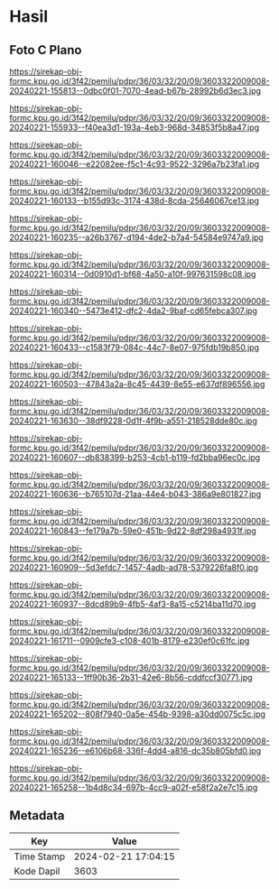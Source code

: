 # Hasil

## Foto C Plano

https://sirekap-obj-formc.kpu.go.id/3f42/pemilu/pdpr/36/03/32/20/09/3603322009008-20240221-155813--0dbc0f01-7070-4ead-b67b-28992b6d3ec3.jpg

https://sirekap-obj-formc.kpu.go.id/3f42/pemilu/pdpr/36/03/32/20/09/3603322009008-20240221-155933--f40ea3d1-193a-4eb3-968d-34853f5b8a47.jpg

https://sirekap-obj-formc.kpu.go.id/3f42/pemilu/pdpr/36/03/32/20/09/3603322009008-20240221-160046--e22082ee-f5c1-4c93-9522-3296a7b23fa1.jpg

https://sirekap-obj-formc.kpu.go.id/3f42/pemilu/pdpr/36/03/32/20/09/3603322009008-20240221-160133--b155d93c-3174-438d-8cda-25646067ce13.jpg

https://sirekap-obj-formc.kpu.go.id/3f42/pemilu/pdpr/36/03/32/20/09/3603322009008-20240221-160235--a26b3767-d194-4de2-b7a4-54584e9747a9.jpg

https://sirekap-obj-formc.kpu.go.id/3f42/pemilu/pdpr/36/03/32/20/09/3603322009008-20240221-160314--0d0910d1-bf68-4a50-a10f-997631598c08.jpg

https://sirekap-obj-formc.kpu.go.id/3f42/pemilu/pdpr/36/03/32/20/09/3603322009008-20240221-160340--5473e412-dfc2-4da2-9baf-cd65febca307.jpg

https://sirekap-obj-formc.kpu.go.id/3f42/pemilu/pdpr/36/03/32/20/09/3603322009008-20240221-160433--c1583f79-084c-44c7-8e07-975fdb19b850.jpg

https://sirekap-obj-formc.kpu.go.id/3f42/pemilu/pdpr/36/03/32/20/09/3603322009008-20240221-160503--47843a2a-8c45-4439-8e55-e637df896556.jpg

https://sirekap-obj-formc.kpu.go.id/3f42/pemilu/pdpr/36/03/32/20/09/3603322009008-20240221-163630--38df9228-0d1f-4f9b-a551-218528dde80c.jpg

https://sirekap-obj-formc.kpu.go.id/3f42/pemilu/pdpr/36/03/32/20/09/3603322009008-20240221-160607--db838399-b253-4cb1-b119-fd2bba96ec0c.jpg

https://sirekap-obj-formc.kpu.go.id/3f42/pemilu/pdpr/36/03/32/20/09/3603322009008-20240221-160636--b765107d-21aa-44e4-b043-386a9e801827.jpg

https://sirekap-obj-formc.kpu.go.id/3f42/pemilu/pdpr/36/03/32/20/09/3603322009008-20240221-160843--fe179a7b-59e0-451b-9d22-8df298a4931f.jpg

https://sirekap-obj-formc.kpu.go.id/3f42/pemilu/pdpr/36/03/32/20/09/3603322009008-20240221-160909--5d3efdc7-1457-4adb-ad78-5379226fa8f0.jpg

https://sirekap-obj-formc.kpu.go.id/3f42/pemilu/pdpr/36/03/32/20/09/3603322009008-20240221-160937--8dcd89b9-4fb5-4af3-8a15-c5214ba11d70.jpg

https://sirekap-obj-formc.kpu.go.id/3f42/pemilu/pdpr/36/03/32/20/09/3603322009008-20240221-161711--0909cfe3-c108-401b-8179-e230ef0c61fc.jpg

https://sirekap-obj-formc.kpu.go.id/3f42/pemilu/pdpr/36/03/32/20/09/3603322009008-20240221-165133--1ff90b36-2b31-42e6-8b56-cddfccf30771.jpg

https://sirekap-obj-formc.kpu.go.id/3f42/pemilu/pdpr/36/03/32/20/09/3603322009008-20240221-165202--808f7940-0a5e-454b-9398-a30dd0075c5c.jpg

https://sirekap-obj-formc.kpu.go.id/3f42/pemilu/pdpr/36/03/32/20/09/3603322009008-20240221-165236--e6106b68-336f-4dd4-a816-dc35b805bfd0.jpg

https://sirekap-obj-formc.kpu.go.id/3f42/pemilu/pdpr/36/03/32/20/09/3603322009008-20240221-165258--1b4d8c34-697b-4cc9-a02f-e58f2a2e7c15.jpg


## Metadata

| Key        | Value               |
| ---------- | ------------------- |
| Time Stamp | 2024-02-21 17:04:15 |
| Kode Dapil | 3603                |



